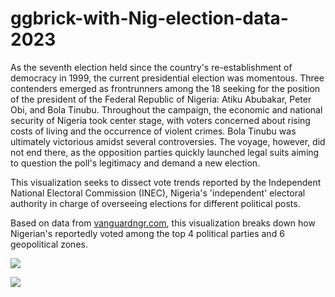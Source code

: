 # ggbrick-with-Nig-election-data-2023

As the seventh election held since the country's re-establishment of democracy in 1999, the current presidential election was momentous. Three contenders emerged as frontrunners among the 18 seeking for the position of the president of the Federal Republic of Nigeria: Atiku Abubakar, Peter Obi, and Bola Tinubu. Throughout the campaign, the economic and national security of Nigeria took center stage, with voters concerned about rising costs of living and the occurrence of violent crimes. Bola Tinubu was ultimately victorious amidst several controversies. The voyage, however, did not end there, as the opposition parties quickly launched legal suits aiming to question the poll's legitimacy and demand a new election.

This visualization seeks to dissect vote trends reported by the Independent National Electoral Commission (INEC), Nigeria's 'independent' electoral authority in charge of overseeing elections for different political posts.

Based on data from [vanguardngr.com](https://www.vanguardngr.com/2023-presidential-election-results-by-states/), this visualization breaks down how Nigerian's reportedly voted among the top 4 political parties and 6 geopolitical zones.

![](https://github.com/dohbams/ggbrick-with-Nig-election-data-2023/blob/main/viz/votes2.png)

![](https://github.com/dohbams/gganimate-with-Gapminder-data/blob/main/viz/gapminder_viz.gif)
